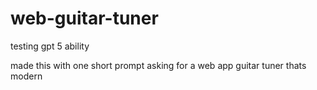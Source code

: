 # web-guitar-tuner
testing gpt 5 ability

made this with one short prompt asking for a web app guitar tuner thats modern
